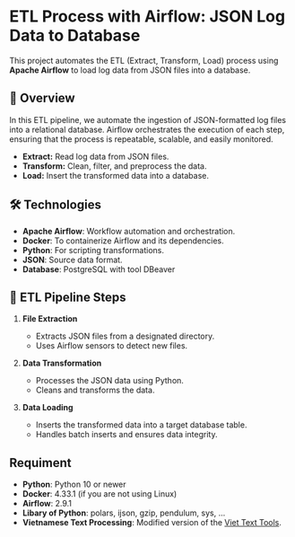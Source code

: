 # ETL Process with Airflow: JSON Log Data to Database

This project automates the ETL (Extract, Transform, Load) process using **Apache Airflow** to load log data from JSON files into a database.

## 📖 Overview

In this ETL pipeline, we automate the ingestion of JSON-formatted log files into a relational database. Airflow orchestrates the execution of each step, ensuring that the process is repeatable, scalable, and easily monitored. 

- **Extract:** Read log data from JSON files.
- **Transform:** Clean, filter, and preprocess the data.
- **Load:** Insert the transformed data into a database.

## 🛠 Technologies

- **Apache Airflow**: Workflow automation and orchestration.
- **Docker**: To containerize Airflow and its dependencies.
- **Python**: For scripting transformations.
- **JSON**: Source data format.
- **Database**: PostgreSQL with tool DBeaver

## 🚀 ETL Pipeline Steps

1. **File Extraction**
   - Extracts JSON files from a designated directory.
   - Uses Airflow sensors to detect new files.

2. **Data Transformation**
   - Processes the JSON data using Python.
   - Cleans and transforms the data.

3. **Data Loading**
   - Inserts the transformed data into a target database table.
   - Handles batch inserts and ensures data integrity.

## Requiment 
- **Python**: Python 10 or newer
- **Docker**: 4.33.1 (if you are not using Linux)
- **Airflow**: 2.9.1
- **Libary of Python**: polars, ijson, gzip, pendulum, sys, ...
- **Vietnamese Text Processing**: Modified version of the [Viet Text Tools](https://github.com/enricobarzetti/viet_text_tools).

